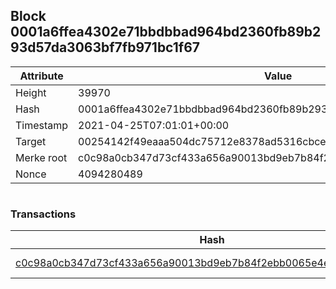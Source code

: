 ## Block 0001a6ffea4302e71bbdbbad964bd2360fb89b293d57da3063bf7fb971bc1f67

Attribute | Value
--- | ---
Height | 39970
Hash | 0001a6ffea4302e71bbdbbad964bd2360fb89b293d57da3063bf7fb971bc1f67
Timestamp | 2021-04-25T07:01:01+00:00
Target | 00254142f49eaaa504dc75712e8378ad5316cbcead634704b3734b6271167cc4
Merke root | c0c98a0cb347d73cf433a656a90013bd9eb7b84f2ebb0065e4e3998c10cdbf74
Nonce | 4094280489

```

```

### Transactions

Hash | Amount
--- | ---
[c0c98a0cb347d73cf433a656a90013bd9eb7b84f2ebb0065e4e3998c10cdbf74](c0c98a0cb347d73cf433a656a90013bd9eb7b84f2ebb0065e4e3998c10cdbf74.md) | 10.00000000 SKEPTI 
